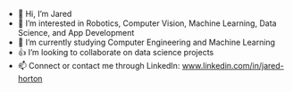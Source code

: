 - 👋 Hi, I’m Jared
- 👀 I’m interested in Robotics, Computer Vision, Machine Learning, Data Science, and App Development
- 🌱 I’m currently studying Computer Engineering and Machine Learning
- 👍 I’m looking to collaborate on data science projects
- 📫 Connect or contact me through LinkedIn: www.linkedin.com/in/jared-horton

